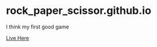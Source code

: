 # rock_paper_scissor.github.io
I think my first good game

[Live Here](https://21depk.github.io/tik-tak-toe.github.io/)
